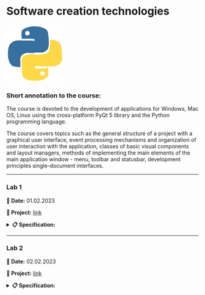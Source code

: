 # **Software creation technologies**

<img src="img/python.gif&ct=s" height="150" alt="Python">

### **Short annotation to the course:**

The course is devoted to the development of applications for Windows, Mac OS, Linux using the cross-platform PyQt 5 library and the Python programming language.

The course covers topics such as the general structure of a project with a graphical user interface, event processing mechanisms and organization of user interaction with the application, classes of basic visual components and layout managers, methods of implementing the main elements of the main application window - menu, toolbar and statusbar, development principles single-document interfaces.

---

### **Lab 1**

**📅 Date:** 01.02.2023

**📁 Project:** [link](lab-01/main.py)

<details>
<summary><b>📋 Specification:</b></summary>

Read from a file at least 5 records in the form of: 2 textuals, 1 real number, 1 integer.Analyze the integer. Depending on the result, write in the second or third file. Calculate the number of records, and arithmetic numerical values.

Display the contents of all 3 files on the screen, show in tabular form.

Examples of class structure (and respectively file structure):

- surname name slary age.
</details>

---

### **Lab 2**

**📅 Date:** 02.02.2023

**📁 Project:** [link](lab-02/main.py)

<details>
<summary><b>📋 Specification:</b></summary>

- Install QT of the appropriate version. **pip install pyqt5**
- Install QT Designer. **pip install pyqt5-tools**
- Install the converter: **pip install ui-to-py**
- Create a form with 4 buttons in the designer, change the inscriptions on the buttons, save the project.
- Convert ui-file to py-file
